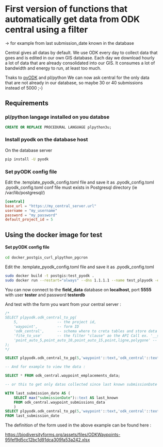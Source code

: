 # First version of functions that automatically get data from ODK central using a filter
-> for example from last submission_date known in the database

Central gives all datas by default.
We use ODK every day to collect data that goes and is edited in our own GIS database.
Each day we download hourly a lot of data that are already consolidated into our GIS. It consumes a lot of bandwidth and energy to run, at least too much.

Tnaks to [pyODK](https://getodk.github.io/pyodk/) and pl/python We can now ask central for the only data that are not already in our database, so maybe 30 or 40 submissions instead of 5000 ;-)

## Requirements
### pl/python langage installed on you databse
```sql
CREATE OR REPLACE PROCEDURAL LANGUAGE plpython3u;
```
### Install pyodk on the database host
On the database server
```sh
pip install -U pyodk
```
### Set pyODK config file
Edit the .template_pyodk_config.toml file and save it as .pyodk_config.toml
.pyodk_config.toml conf file must exists in Postgresql directory (ie /var/lib/postgresql/)


```toml
[central]
base_url = "https://my_central_server.url"
username = "my_username"
password = "my_password"
default_project_id = 5
```

## Using the docker image for test
#### Set pyODK config file

```sh
cd docker_postgis_curl_plpython_pgcron
```

Edit the .template_pyodk_config.toml file and save it as .pyodk_config.toml

```sh
sudo docker build -t postgis:test_pyodk .
sudo docker run --restart="always" --dns 1.1.1.1 --name test_plpyodk -e POSTGRES_DB=field_data -e POSTGRES_USER=tester -e POSTGRES_PASSWORD=testerpwd -d -p 5555:5432 postgis:test_pyodk
```

You can now connect to the **field_data** database on **localhost**, port **5555** with user **tester** and password **testerdb**

And test with the form you want from your central server :

```sql
/*
SELECT plpyodk.odk_central_to_pg(
	5, 					-- the project id, 
	'waypoint',			-- form ID
	'odk_central',		-- schema where to creta tables and store data
	'fite_to_use'		-- the filter "clause" ao the API Call ex. '__system/submissionDate ge 2023-04-01'. Empty string ('') will get all the datas. 
	'point_auto_5,point_auto_10,point_auto_15,point,ligne,polygone'	-- columns to ignore in json transformation to database attributes (geojson fields of GeoWidgets)
);
*/

SELECT plpyodk.odk_central_to_pg(5,'waypoint'::text,'odk_central'::text,'','point_auto_5,point_auto_10,point_auto_15,point,ligne,polygone'::text);

-- And for example to view the data :

SELECT * FROM odk_central.waypoint_emplacements_data;

-- or this to get only datas collected since last known submissionDate in the database

WITH last_submission_date AS (
	SELECT max("submissionDate")::text AS last_known 
	FROM odk_central.waypoint_submissions_data
	)
SELECT plpyodk.odk_central_to_pg(5,'waypoint'::text,'odk_central'::text,concat('__system/submissionDate ge ',last_known),'point_auto_5,point_auto_10,point_auto_15,point,ligne,polygone'::text)
FROM last_submission_date
```
The definition of the form used in the above example can be found here :

https://biodiversityforms.org/assets/files/ODKWaypoints-95fef9d5cc12bc1d91dca309fa53a242.xlsx
